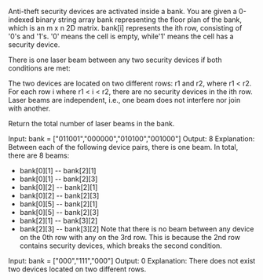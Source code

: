 Anti-theft security devices are activated inside a bank. You are given a 0-indexed binary string array bank representing the floor plan of the bank, which is an m x n 2D matrix. bank[i] represents the ith row, consisting of '0's and '1's. '0' means the cell is empty, while'1' means the cell has a security device.

There is one laser beam between any two security devices if both conditions are met:

The two devices are located on two different rows: r1 and r2, where r1 < r2.
For each row i where r1 < i < r2, there are no security devices in the ith row.
Laser beams are independent, i.e., one beam does not interfere nor join with another.

Return the total number of laser beams in the bank.

Input: bank = ["011001","000000","010100","001000"]
Output: 8
Explanation: Between each of the following device pairs, there is one beam. In total, there are 8 beams:

- bank[0][1] -- bank[2][1]
- bank[0][1] -- bank[2][3]
- bank[0][2] -- bank[2][1]
- bank[0][2] -- bank[2][3]
- bank[0][5] -- bank[2][1]
- bank[0][5] -- bank[2][3]
- bank[2][1] -- bank[3][2]
- bank[2][3] -- bank[3][2]
  Note that there is no beam between any device on the 0th row with any on the 3rd row.
  This is because the 2nd row contains security devices, which breaks the second condition.

Input: bank = ["000","111","000"]
Output: 0
Explanation: There does not exist two devices located on two different rows.
